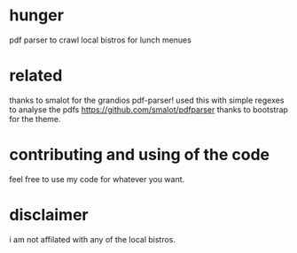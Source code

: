 # hunger
pdf parser to crawl local bistros for lunch menues

# related
thanks to smalot for the grandios pdf-parser! used this with simple regexes to analyse the pdfs
https://github.com/smalot/pdfparser
thanks to bootstrap for the theme.

# contributing and using of the code
feel free to use my code for whatever you want.

# disclaimer
i am not affilated with any of the local bistros. 

